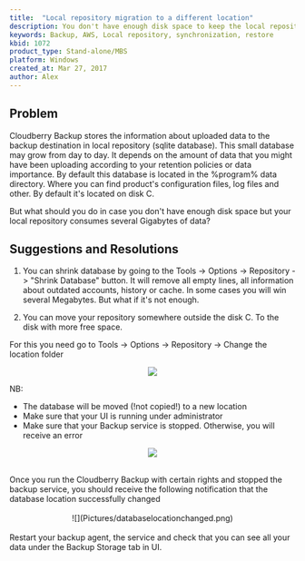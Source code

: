 ```yaml
---
title:  "Local repository migration to a different location"
description: You don't have enough disk space to keep the local repository in the default location  
keywords: Backup, AWS, Local repository, synchronization, restore
kbid: 1072
product_type: Stand-alone/MBS
platform: Windows
сreated_at: Mar 27, 2017
author: Alex
---
```


## Problem

Cloudberry Backup stores the information about uploaded data to the backup destination in local repository (sqlite database). This small database may grow from day to day. It depends on the amount of data that you might have been uploading according to your retention policies or data importance. By default this database is located in the %program% data directory. Where you can find product's configuration files, log files and other. By default it's located on disk C.

But what should you do in case you don't have enough disk space but your local repository consumes several Gigabytes of data?

## Suggestions and Resolutions

1. You can shrink database by going to the Tools -> Options -> Repository -> "Shrink Database" button.
It will remove all empty lines, all information about outdated accounts, history or cache. In some cases you will win several Megabytes. But what if it's not enough.

2. You can move your repository somewhere outside the disk C. To the disk with more free space.

For this you need go to Tools -> Options -> Repository -> Change the location folder

<center>

![](Pictures/repolocation.png)

</center>

NB:

* The database will be moved (!not copied!) to a new location
* Make sure that your UI is running under administrator
* Make sure that your Backup service is stopped. Otherwise, you will receive an error

<center>

![](Pictures/movingrepository.png)

</center>
<br>
Once you run the Cloudberry Backup with certain rights and stopped the backup service, you should receive the following notification that the database location successfully changed

<center>
<br>
![](Pictures/databaselocationchanged.png)

</center>
<br>
Restart your backup agent, the service and check that you can see all your data under the Backup Storage tab in UI.
